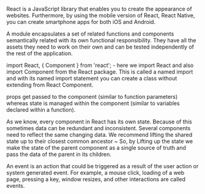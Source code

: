 React is a JavaScript library that enables you to create the appearance of websites. Furthermore, by using the mobile version of React, React Native, you can create smartphone apps for both iOS and Android.

A module encapsulates a set of related functions and components semantically related with its own functional responsibility. They have all the assets they need to work on their own and can be tested independently of the rest of the application.

import React, { Component } from 'react'; -  here we import React and also import Component from the React package. This is called a named import and with its named import statement you can create a class without extending from React Component.

props get passed to the component (similar to function parameters) whereas state is managed within the component (similar to variables declared within a function).

As we know, every component in React has its own state. Because of this sometimes data can be redundant and inconsistent. Several components need to reflect the same changing data. We recommend lifting the shared state up to their closest common ancestor ~  So, by Lifting up the state we make the state of the parent component as a single source of truth and pass the data of the parent in its children.

An event is an action that could be triggered as a result of the user action or system generated event. For example, a mouse click, loading of a web page, pressing a key, window resizes, and other interactions are called events.
